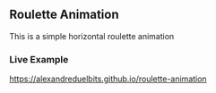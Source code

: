 ## Roulette Animation

This is a simple horizontal roulette animation

### Live Example

https://alexandreduelbits.github.io/roulette-animation
